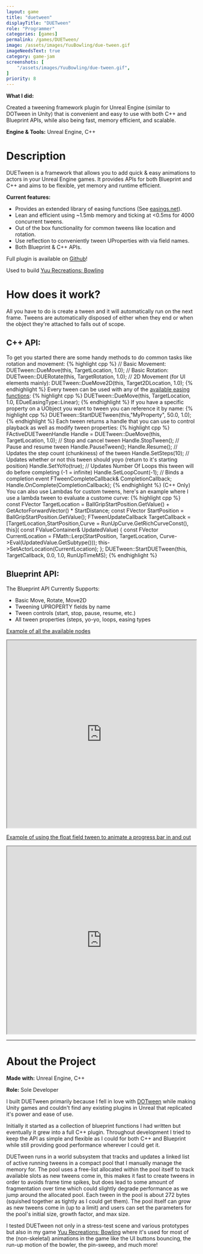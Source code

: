 ```yaml
---
layout: game
title: "duetween"
displayTitle: "DUETween"
role: "Programmer"
categories: [games]
permalink: /games/DUETween/
image: /assets/images/YuuBowling/due-tween.gif
imageNeedsText: true
category: game-jam
screenshots: [
    "/assets/images/YuuBowling/due-tween.gif",
]
priority: 8 
---
```

**What I did:** 

Created a tweening framework plugin for Unreal Engine (similar to DOTween in Unity) that is convenient and easy to use with both C++ and Blueprint APIs, while also being fast, memory efficient, and scalable.

**Engine & Tools:** Unreal Engine, C++
<!--more-->


# Description
DUETween is a framework that allows you to add quick & easy animations to actors in your Unreal Engine games. It provides APIs for both Blueprint and C++ and aims to be flexible, yet memory and runtime efficient.

**Current features:**
   * Provides an extended library of easing functions (See [easings.net](https://easings.net/)).
   * Lean and efficient using ~1.5mb memory and ticking at <0.5ms for 4000 concurrent tweens.
   * Out of the box functionality for common tweens like location and rotation.
   * Use reflection to conveniently tween UProperties with via field names.
   * Both Blueprint & C++ APIs.

Full plugin is available on [Github](https://github.com/jaideng123/DUETween)!

Used to build [Yuu Recreations: Bowling](/games/YuuBowling/)

# How does it work?
All you have to do is create a tween and it will automatically run on the next frame.
Tweens are automatically disposed of either when they end or when the object they're attached to falls out of scope.
## C++ API:
To get you started there are some handy methods to do common tasks like rotation and movement:
{% highlight cpp %}
// Basic Movement:
DUETween::DueMove(this, TargetLocation, 1.0);
// Basic Rotation:
DUETween::DUERotate(this, TargetRotation, 1.0);
// 2D Movement (for UI elements mainly):
DUETween::DueMove2D(this, Target2DLocation, 1.0);
{% endhighlight %}
Every tween can be used with any of the [available easing functions](https://github.com/jaideng123/DUETween/blob/main/Source/DUETween/Public/DUEEasingFunctionLibrary.h):
{% highlight cpp %}
DUETween::DueMove(this, TargetLocation, 1.0, EDueEasingType::Linear);
{% endhighlight %}
If you have a specific property on a UObject you want to tween you can reference it by name:
{% highlight cpp %}
DUETween::StartDUETween<float>(this,"MyProperty", 50.0, 1.0);
{% endhighlight %}
Each tween returns a handle that you can use to control playback as well as modify tween properties:
{% highlight cpp %}
FActiveDUETweenHandle Handle = DUETween::DueMove(this, TargetLocation, 1.0);
// Stop and cancel tween
Handle.StopTween();
// Pause and resume tween
Handle.PauseTween();
Handle.Resume();
// Updates the step count (chunkiness) of the tween
Handle.SetSteps(10);
// Updates whether or not this tween should yoyo (return to it's starting position)
Handle.SetYoYo(true);
// Updates Number Of Loops this tween will do before completing (-1 = infinite)
Handle.SetLoopCount(-1);
// Binds a completion event
FTweenCompleteCallback& CompletionCallback;
Handle.OnComplete(CompletionCallback);
{% endhighlight %}
(C++ Only) You can also use Lambdas for custom tweens, here's an example where I use a lambda tween to evaluate a custome curve:
{% highlight cpp %}
const FVector TargetLocation = BallGripStartPosition.GetValue() + GetActorForwardVector() *
  StartDistance;
const FVector StartPosition = BallGripStartPosition.GetValue();
FTweenUpdateCallback TargetCallback = [TargetLocation,StartPosition,Curve = RunUpCurve.GetRichCurveConst(), this](
  const FValueContainer& UpdatedValue)
{
  const FVector CurrentLocation = FMath::Lerp(StartPosition, TargetLocation,
                                              Curve->Eval(UpdatedValue.GetSubtype<float>()));
  this->SetActorLocation(CurrentLocation);
};
DUETween::StartDUETween<float>(this, TargetCallback, 0.0, 1.0, RunUpTimeMS);
{% endhighlight %}
## Blueprint API:
The Blueprint API Currently Supports:
* Basic Move, Rotate, Move2D
* Tweening UPROPERTY fields by name
* Tween controls (start, stop, pause, resume, etc.)
* All tween properties (steps, yo-yo, loops, easing types

[Example of all the available nodes](https://blueprintue.com/blueprint/mf0m5elr/)
<iframe src="https://blueprintue.com/render/mf0m5elr/" scrolling="no" allowfullscreen style="width: 100%;height: 500px;"></iframe>

[Example of using the float field tween to animate a progress bar in and out](https://blueprintue.com/blueprint/zc41f01p/)
<iframe src="https://blueprintue.com/render/zc41f01p/" scrolling="no" allowfullscreen style="width: 100%;height: 500px;"></iframe>

---
# About the Project
**Made with:** Unreal Engine, C++

**Role:** Sole Developer

I built DUETween primarily because I fell in love with [DOTween](https://dotween.demigiant.com/) while making Unity games and couldn't find any existing plugins in Unreal that replicated it's power and ease of use.

Initially it started as a collection of blueprint functions I had written but eventually it grew into a full C++ plugin. Throughout development I tried to keep the API as simple and flexible as I could for both C++ and Blueprint while still providing good performance wherever I could get it.

DUETween runs in a world subsystem that tracks and updates a linked list of active running tweens in a compact pool that I manually manage the memory for. The pool uses a free-list allocated within the pool itself to track available slots as new tweens come in, this makes it fast to create tweens in order to avoids frame time spikes, but does lead to some amount of fragmentation over time which could slightly degrade performance as we jump around the allocated pool. Each tween in the pool is about 272 bytes (squished together as tightly as I could get them). The pool itself can grow as new tweens come in (up to a limit) and users can set the parameters for the pool's initial size, growth factor, and max size.

I tested DUETween not only in a stress-test scene and various prototypes but also in my game [Yuu Recreations: Bowling](/games/YuuBowling/) where it's used for most of the (non-skeletal) animations in the game like the UI buttons bouncing, the run-up motion of the bowler, the pin-sweep, and much more!